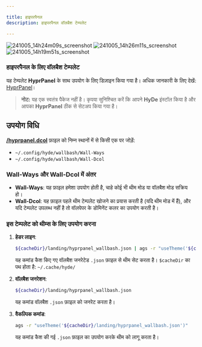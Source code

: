 ```yaml
---

title: हाइपरपैनल
description: हाइपरपैनल वॉलबैश टेम्पलेट

---
```


![241005\_14h24m09s\_screenshot](https://github.com/user-attachments/assets/355aa7f0-856b-47f6-8ced-58bc0c4a3481)
![241005\_14h26m11s\_screenshot](https://github.com/user-attachments/assets/e7551bec-573c-4d37-91b9-de9400176cac)
![241005\_14h19m51s\_screenshot](https://github.com/user-attachments/assets/11f40837-08fe-4979-b16e-b1d0a6fd4fcd)

### हाइपरपैनल के लिए वॉलबैश टेम्पलेट

यह टेम्पलेट **HyprPanel** के साथ उपयोग के लिए डिज़ाइन किया गया है। अधिक जानकारी के लिए देखें: [HyprPanel](https://hyprpanel.com/)।

> **नोट:** यह एक स्वतंत्र पैकेज नहीं है। कृपया सुनिश्चित करें कि आपने **HyDe** इंस्टॉल किया है और आपका **HyprPanel** ठीक से सेटअप किया गया है।

## उपयोग विधि

[**/hyprpanel.dcol**](https://github.com/HyDE-Project/HyprPanel/blob/3f20c8922d7c3547688a2b16eb74846170a9f224/hyprpanel.dcol) फ़ाइल को निम्न स्थानों में से किसी एक पर जोड़ें:

* `~/.config/hyde/wallbash/Wall-Ways`
* `~/.config/hyde/wallbash/Wall-Dcol`

### Wall-Ways और Wall-Dcol में अंतर

* **Wall-Ways**: यह फ़ाइल हमेशा उपयोग होती है, चाहे कोई भी थीम मोड या वॉलबैश मोड सक्रिय हो।
* **Wall-Dcol**: यह फ़ाइल पहले थीम टेम्पलेट खोजने का प्रयास करती है (यदि थीम मोड में हैं), और यदि टेम्पलेट उपलब्ध नहीं है तो वॉलपेपर के डोमिनेंट कलर का उपयोग करती है।

### इस टेम्पलेट को थीम्स के लिए उपयोग करना

1. **हेडर लाइन**:

   ```sh
   ${cacheDir}/landing/hyprpanel_wallbash.json | ags -r "useTheme('${cacheDir}/landing/hyprpanel_wallbash.json')"
   ```

   यह कमांड कैश किए गए वॉलबैश जनरेटेड `.json` फ़ाइल से थीम सेट करता है।
   `$cacheDir` का पथ होता है: `~/.cache/hyde/`

2. **वॉलबैश जनरेशन**:

   ```sh
   ${cacheDir}/landing/hyprpanel_wallbash.json
   ```

   यह कमांड वॉलबैश `.json` फ़ाइल को जनरेट करता है।

3. **वैकल्पिक कमांड**:

   ```sh
   ags -r "useTheme('${cacheDir}/landing/hyprpanel_wallbash.json')"
   ```

   यह कमांड कैश की गई `.json` फ़ाइल का उपयोग करके थीम को लागू करता है।